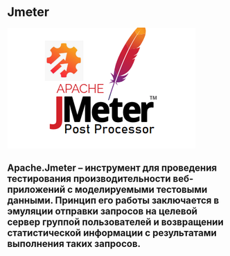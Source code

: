 # Jmeter
![Header](https://github.com/DenisKomarov-QA/Jmeter/blob/main/assets/2024-01-18_22-28-20.png)
## Apache.Jmeter – инструмент для проведения тестирования производительности веб-приложений с моделируемыми тестовыми данными. Принцип его работы заключается в эмуляции отправки запросов на целевой сервер группой пользователей и возвращении статистической информации с результатами выполнения таких запросов.